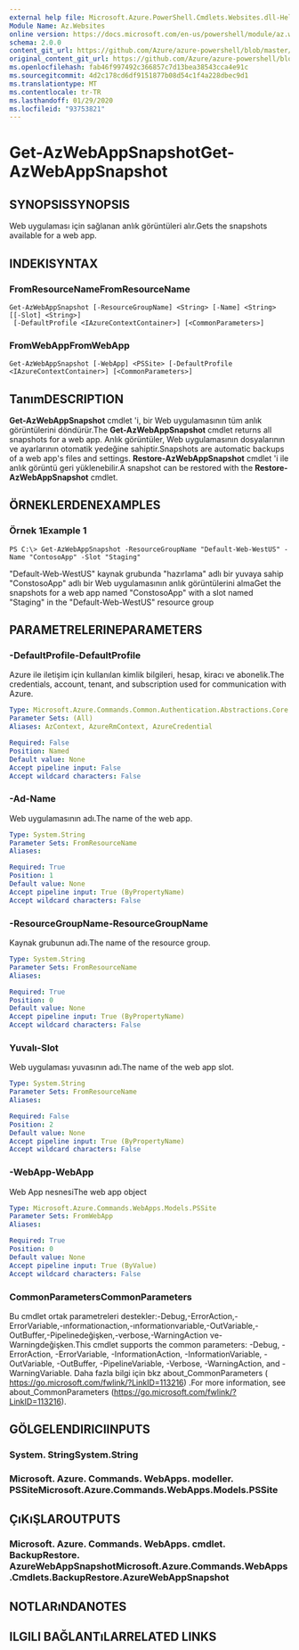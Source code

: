 ```yaml
---
external help file: Microsoft.Azure.PowerShell.Cmdlets.Websites.dll-Help.xml
Module Name: Az.Websites
online version: https://docs.microsoft.com/en-us/powershell/module/az.websites/get-azwebappsnapshot
schema: 2.0.0
content_git_url: https://github.com/Azure/azure-powershell/blob/master/src/Websites/Websites/help/Get-AzWebAppSnapshot.md
original_content_git_url: https://github.com/Azure/azure-powershell/blob/master/src/Websites/Websites/help/Get-AzWebAppSnapshot.md
ms.openlocfilehash: fab46f997492c366857c7d13bea38543cca4e91c
ms.sourcegitcommit: 4d2c178cd6df9151877b08d54c1f4a228dbec9d1
ms.translationtype: MT
ms.contentlocale: tr-TR
ms.lasthandoff: 01/29/2020
ms.locfileid: "93753821"
---
```

# <span data-ttu-id="4fd24-101">Get-AzWebAppSnapshot</span><span class="sxs-lookup"><span data-stu-id="4fd24-101">Get-AzWebAppSnapshot</span></span>

## <span data-ttu-id="4fd24-102">SYNOPSIS</span><span class="sxs-lookup"><span data-stu-id="4fd24-102">SYNOPSIS</span></span>
<span data-ttu-id="4fd24-103">Web uygulaması için sağlanan anlık görüntüleri alır.</span><span class="sxs-lookup"><span data-stu-id="4fd24-103">Gets the snapshots available for a web app.</span></span>

## <span data-ttu-id="4fd24-104">INDEKI</span><span class="sxs-lookup"><span data-stu-id="4fd24-104">SYNTAX</span></span>

### <span data-ttu-id="4fd24-105">FromResourceName</span><span class="sxs-lookup"><span data-stu-id="4fd24-105">FromResourceName</span></span>
```
Get-AzWebAppSnapshot [-ResourceGroupName] <String> [-Name] <String> [[-Slot] <String>]
 [-DefaultProfile <IAzureContextContainer>] [<CommonParameters>]
```

### <span data-ttu-id="4fd24-106">FromWebApp</span><span class="sxs-lookup"><span data-stu-id="4fd24-106">FromWebApp</span></span>
```
Get-AzWebAppSnapshot [-WebApp] <PSSite> [-DefaultProfile <IAzureContextContainer>] [<CommonParameters>]
```

## <span data-ttu-id="4fd24-107">Tanım</span><span class="sxs-lookup"><span data-stu-id="4fd24-107">DESCRIPTION</span></span>
<span data-ttu-id="4fd24-108">**Get-AzWebAppSnapshot** cmdlet 'i, bir Web uygulamasının tüm anlık görüntülerini döndürür.</span><span class="sxs-lookup"><span data-stu-id="4fd24-108">The **Get-AzWebAppSnapshot** cmdlet returns all snapshots for a web app.</span></span> <span data-ttu-id="4fd24-109">Anlık görüntüler, Web uygulamasının dosyalarının ve ayarlarının otomatik yedeğine sahiptir.</span><span class="sxs-lookup"><span data-stu-id="4fd24-109">Snapshots are automatic backups of a web app's files and settings.</span></span> <span data-ttu-id="4fd24-110">**Restore-AzWebAppSnapshot** cmdlet 'i ile anlık görüntü geri yüklenebilir.</span><span class="sxs-lookup"><span data-stu-id="4fd24-110">A snapshot can be restored with the **Restore-AzWebAppSnapshot** cmdlet.</span></span>

## <span data-ttu-id="4fd24-111">ÖRNEKLERDEN</span><span class="sxs-lookup"><span data-stu-id="4fd24-111">EXAMPLES</span></span>

### <span data-ttu-id="4fd24-112">Örnek 1</span><span class="sxs-lookup"><span data-stu-id="4fd24-112">Example 1</span></span>
```
PS C:\> Get-AzWebAppSnapshot -ResourceGroupName "Default-Web-WestUS" -Name "ContosoApp" -Slot "Staging"
```

<span data-ttu-id="4fd24-113">"Default-Web-WestUS" kaynak grubunda "hazırlama" adlı bir yuvaya sahip "ConstosoApp" adlı bir Web uygulamasının anlık görüntülerini alma</span><span class="sxs-lookup"><span data-stu-id="4fd24-113">Get the snapshots for a web app named "ConstosoApp" with a slot named "Staging" in the "Default-Web-WestUS" resource group</span></span>

## <span data-ttu-id="4fd24-114">PARAMETRELERINE</span><span class="sxs-lookup"><span data-stu-id="4fd24-114">PARAMETERS</span></span>

### <span data-ttu-id="4fd24-115">-DefaultProfile</span><span class="sxs-lookup"><span data-stu-id="4fd24-115">-DefaultProfile</span></span>
<span data-ttu-id="4fd24-116">Azure ile iletişim için kullanılan kimlik bilgileri, hesap, kiracı ve abonelik.</span><span class="sxs-lookup"><span data-stu-id="4fd24-116">The credentials, account, tenant, and subscription used for communication with Azure.</span></span>

```yaml
Type: Microsoft.Azure.Commands.Common.Authentication.Abstractions.Core.IAzureContextContainer
Parameter Sets: (All)
Aliases: AzContext, AzureRmContext, AzureCredential

Required: False
Position: Named
Default value: None
Accept pipeline input: False
Accept wildcard characters: False
```

### <span data-ttu-id="4fd24-117">-Ad</span><span class="sxs-lookup"><span data-stu-id="4fd24-117">-Name</span></span>
<span data-ttu-id="4fd24-118">Web uygulamasının adı.</span><span class="sxs-lookup"><span data-stu-id="4fd24-118">The name of the web app.</span></span>

```yaml
Type: System.String
Parameter Sets: FromResourceName
Aliases:

Required: True
Position: 1
Default value: None
Accept pipeline input: True (ByPropertyName)
Accept wildcard characters: False
```

### <span data-ttu-id="4fd24-119">-ResourceGroupName</span><span class="sxs-lookup"><span data-stu-id="4fd24-119">-ResourceGroupName</span></span>
<span data-ttu-id="4fd24-120">Kaynak grubunun adı.</span><span class="sxs-lookup"><span data-stu-id="4fd24-120">The name of the resource group.</span></span>

```yaml
Type: System.String
Parameter Sets: FromResourceName
Aliases:

Required: True
Position: 0
Default value: None
Accept pipeline input: True (ByPropertyName)
Accept wildcard characters: False
```

### <span data-ttu-id="4fd24-121">Yuvalı</span><span class="sxs-lookup"><span data-stu-id="4fd24-121">-Slot</span></span>
<span data-ttu-id="4fd24-122">Web uygulaması yuvasının adı.</span><span class="sxs-lookup"><span data-stu-id="4fd24-122">The name of the web app slot.</span></span>

```yaml
Type: System.String
Parameter Sets: FromResourceName
Aliases:

Required: False
Position: 2
Default value: None
Accept pipeline input: True (ByPropertyName)
Accept wildcard characters: False
```

### <span data-ttu-id="4fd24-123">-WebApp</span><span class="sxs-lookup"><span data-stu-id="4fd24-123">-WebApp</span></span>
<span data-ttu-id="4fd24-124">Web App nesnesi</span><span class="sxs-lookup"><span data-stu-id="4fd24-124">The web app object</span></span>

```yaml
Type: Microsoft.Azure.Commands.WebApps.Models.PSSite
Parameter Sets: FromWebApp
Aliases:

Required: True
Position: 0
Default value: None
Accept pipeline input: True (ByValue)
Accept wildcard characters: False
```

### <span data-ttu-id="4fd24-125">CommonParameters</span><span class="sxs-lookup"><span data-stu-id="4fd24-125">CommonParameters</span></span>
<span data-ttu-id="4fd24-126">Bu cmdlet ortak parametreleri destekler:-Debug,-ErrorAction,-ErrorVariable,-ınformationaction,-ınformationvariable,-OutVariable,-OutBuffer,-Pipelinedeğişken,-verbose,-WarningAction ve-Warningdeğişken.</span><span class="sxs-lookup"><span data-stu-id="4fd24-126">This cmdlet supports the common parameters: -Debug, -ErrorAction, -ErrorVariable, -InformationAction, -InformationVariable, -OutVariable, -OutBuffer, -PipelineVariable, -Verbose, -WarningAction, and -WarningVariable.</span></span> <span data-ttu-id="4fd24-127">Daha fazla bilgi için bkz about_CommonParameters ( https://go.microsoft.com/fwlink/?LinkID=113216) .</span><span class="sxs-lookup"><span data-stu-id="4fd24-127">For more information, see about_CommonParameters (https://go.microsoft.com/fwlink/?LinkID=113216).</span></span>

## <span data-ttu-id="4fd24-128">GÖLGELENDIRICI</span><span class="sxs-lookup"><span data-stu-id="4fd24-128">INPUTS</span></span>

### <span data-ttu-id="4fd24-129">System. String</span><span class="sxs-lookup"><span data-stu-id="4fd24-129">System.String</span></span>

### <span data-ttu-id="4fd24-130">Microsoft. Azure. Commands. WebApps. modeller. PSSite</span><span class="sxs-lookup"><span data-stu-id="4fd24-130">Microsoft.Azure.Commands.WebApps.Models.PSSite</span></span>

## <span data-ttu-id="4fd24-131">ÇıKıŞLAR</span><span class="sxs-lookup"><span data-stu-id="4fd24-131">OUTPUTS</span></span>

### <span data-ttu-id="4fd24-132">Microsoft. Azure. Commands. WebApps. cmdlet. BackupRestore. AzureWebAppSnapshot</span><span class="sxs-lookup"><span data-stu-id="4fd24-132">Microsoft.Azure.Commands.WebApps.Cmdlets.BackupRestore.AzureWebAppSnapshot</span></span>

## <span data-ttu-id="4fd24-133">NOTLARıNDA</span><span class="sxs-lookup"><span data-stu-id="4fd24-133">NOTES</span></span>

## <span data-ttu-id="4fd24-134">ILGILI BAĞLANTıLAR</span><span class="sxs-lookup"><span data-stu-id="4fd24-134">RELATED LINKS</span></span>
